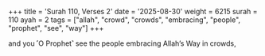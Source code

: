 +++
title = 'Surah 110, Verses 2'
date = '2025-08-30'
weight = 6215
surah = 110
ayah = 2
tags = ["allah", "crowd", "crowds", "embracing", "people", "prophet", "see", "way"]
+++

and you ˹O Prophet˺ see the people embracing Allah’s Way in crowds,